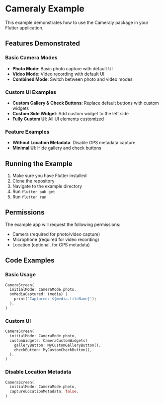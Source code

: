 # Cameraly Example

This example demonstrates how to use the Cameraly package in your Flutter application.

## Features Demonstrated

### Basic Camera Modes
- **Photo Mode**: Basic photo capture with default UI
- **Video Mode**: Video recording with default UI  
- **Combined Mode**: Switch between photo and video modes

### Custom UI Examples
- **Custom Gallery & Check Buttons**: Replace default buttons with custom widgets
- **Custom Side Widget**: Add custom widget to the left side
- **Fully Custom UI**: All UI elements customized

### Feature Examples
- **Without Location Metadata**: Disable GPS metadata capture
- **Minimal UI**: Hide gallery and check buttons

## Running the Example

1. Make sure you have Flutter installed
2. Clone the repository
3. Navigate to the example directory
4. Run `flutter pub get`
5. Run `flutter run`

## Permissions

The example app will request the following permissions:
- Camera (required for photo/video capture)
- Microphone (required for video recording)
- Location (optional, for GPS metadata)

## Code Examples

### Basic Usage

```dart
CameraScreen(
  initialMode: CameraMode.photo,
  onMediaCaptured: (media) {
    print('Captured: ${media.fileName}');
  },
)
```

### Custom UI

```dart
CameraScreen(
  initialMode: CameraMode.photo,
  customWidgets: CameraCustomWidgets(
    galleryButton: MyCustomGalleryButton(),
    checkButton: MyCustomCheckButton(),
  ),
)
```

### Disable Location Metadata

```dart
CameraScreen(
  initialMode: CameraMode.photo,
  captureLocationMetadata: false,
)
```